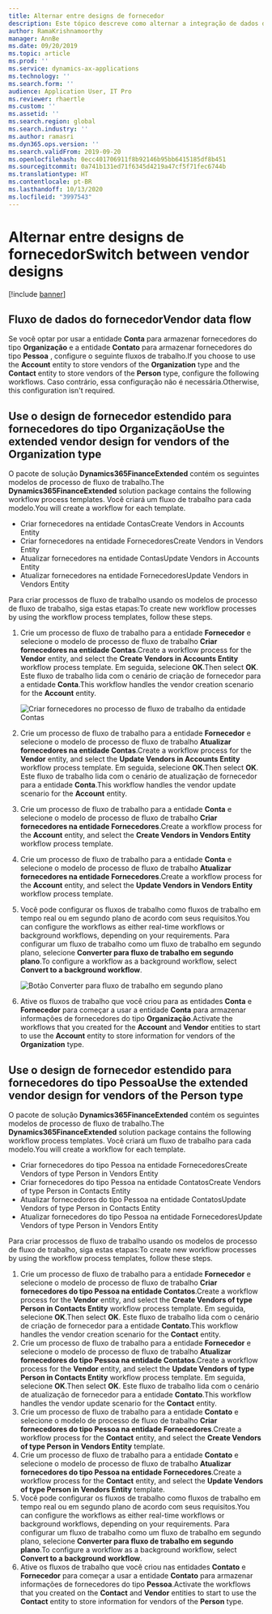 ```yaml
---
title: Alternar entre designs de fornecedor
description: Este tópico descreve como alternar a integração de dados do fornecedor entre aplicativos do Finance and Operations e o Common Data Service.
author: RamaKrishnamoorthy
manager: AnnBe
ms.date: 09/20/2019
ms.topic: article
ms.prod: ''
ms.service: dynamics-ax-applications
ms.technology: ''
ms.search.form: ''
audience: Application User, IT Pro
ms.reviewer: rhaertle
ms.custom: ''
ms.assetid: ''
ms.search.region: global
ms.search.industry: ''
ms.author: ramasri
ms.dyn365.ops.version: ''
ms.search.validFrom: 2019-09-20
ms.openlocfilehash: 0ecc401706911f8b92146b95bb6415185df8b451
ms.sourcegitcommit: 0a741b131ed71f6345d4219a47cf5f71fec6744b
ms.translationtype: HT
ms.contentlocale: pt-BR
ms.lasthandoff: 10/13/2020
ms.locfileid: "3997543"
---
```

# <a name="switch-between-vendor-designs"></a><span data-ttu-id="96b2f-103">Alternar entre designs de fornecedor</span><span class="sxs-lookup"><span data-stu-id="96b2f-103">Switch between vendor designs</span></span>

[!include [banner](../../includes/banner.md)]



## <a name="vendor-data-flow"></a><span data-ttu-id="96b2f-104">Fluxo de dados do fornecedor</span><span class="sxs-lookup"><span data-stu-id="96b2f-104">Vendor data flow</span></span> 

<span data-ttu-id="96b2f-105">Se você optar por usar a entidade **Conta** para armazenar fornecedores do tipo **Organização** e a entidade **Contato** para armazenar fornecedores do tipo **Pessoa** , configure o seguinte fluxos de trabalho.</span><span class="sxs-lookup"><span data-stu-id="96b2f-105">If you choose to use the **Account** entity to store vendors of the **Organization** type and the **Contact** entity to store vendors of the **Person** type, configure the following workflows.</span></span> <span data-ttu-id="96b2f-106">Caso contrário, essa configuração não é necessária.</span><span class="sxs-lookup"><span data-stu-id="96b2f-106">Otherwise, this configuration isn't required.</span></span>

## <a name="use-the-extended-vendor-design-for-vendors-of-the-organization-type"></a><span data-ttu-id="96b2f-107">Use o design de fornecedor estendido para fornecedores do tipo Organização</span><span class="sxs-lookup"><span data-stu-id="96b2f-107">Use the extended vendor design for vendors of the Organization type</span></span>

<span data-ttu-id="96b2f-108">O pacote de solução **Dynamics365FinanceExtended** contém os seguintes modelos de processo de fluxo de trabalho.</span><span class="sxs-lookup"><span data-stu-id="96b2f-108">The **Dynamics365FinanceExtended** solution package contains the following workflow process templates.</span></span> <span data-ttu-id="96b2f-109">Você criará um fluxo de trabalho para cada modelo.</span><span class="sxs-lookup"><span data-stu-id="96b2f-109">You will create a workflow for each template.</span></span>

+ <span data-ttu-id="96b2f-110">Criar fornecedores na entidade Contas</span><span class="sxs-lookup"><span data-stu-id="96b2f-110">Create Vendors in Accounts Entity</span></span>
+ <span data-ttu-id="96b2f-111">Criar fornecedores na entidade Fornecedores</span><span class="sxs-lookup"><span data-stu-id="96b2f-111">Create Vendors in Vendors Entity</span></span>
+ <span data-ttu-id="96b2f-112">Atualizar fornecedores na entidade Contas</span><span class="sxs-lookup"><span data-stu-id="96b2f-112">Update Vendors in Accounts Entity</span></span>
+ <span data-ttu-id="96b2f-113">Atualizar fornecedores na entidade Fornecedores</span><span class="sxs-lookup"><span data-stu-id="96b2f-113">Update Vendors in Vendors Entity</span></span>

<span data-ttu-id="96b2f-114">Para criar processos de fluxo de trabalho usando os modelos de processo de fluxo de trabalho, siga estas etapas:</span><span class="sxs-lookup"><span data-stu-id="96b2f-114">To create new workflow processes by using the workflow process templates, follow these steps.</span></span>

1. <span data-ttu-id="96b2f-115">Crie um processo de fluxo de trabalho para a entidade **Fornecedor** e selecione o modelo de processo de fluxo de trabalho **Criar fornecedores na entidade Contas**.</span><span class="sxs-lookup"><span data-stu-id="96b2f-115">Create a workflow process for the **Vendor** entity, and select the **Create Vendors in Accounts Entity** workflow process template.</span></span> <span data-ttu-id="96b2f-116">Em seguida, selecione **OK**.</span><span class="sxs-lookup"><span data-stu-id="96b2f-116">Then select **OK**.</span></span> <span data-ttu-id="96b2f-117">Este fluxo de trabalho lida com o cenário de criação de fornecedor para a entidade **Conta**.</span><span class="sxs-lookup"><span data-stu-id="96b2f-117">This workflow handles the vendor creation scenario for the **Account** entity.</span></span>

    ![Criar fornecedores no processo de fluxo de trabalho da entidade Contas](media/create_process.png)

2. <span data-ttu-id="96b2f-119">Crie um processo de fluxo de trabalho para a entidade **Fornecedor** e selecione o modelo de processo de fluxo de trabalho **Atualizar fornecedores na entidade Contas**.</span><span class="sxs-lookup"><span data-stu-id="96b2f-119">Create a workflow process for the **Vendor** entity, and select the **Update Vendors in Accounts Entity** workflow process template.</span></span> <span data-ttu-id="96b2f-120">Em seguida, selecione **OK**.</span><span class="sxs-lookup"><span data-stu-id="96b2f-120">Then select **OK**.</span></span> <span data-ttu-id="96b2f-121">Este fluxo de trabalho lida com o cenário de atualização de fornecedor para a entidade **Conta**.</span><span class="sxs-lookup"><span data-stu-id="96b2f-121">This workflow handles the vendor update scenario for the **Account** entity.</span></span>
3. <span data-ttu-id="96b2f-122">Crie um processo de fluxo de trabalho para a entidade **Conta** e selecione o modelo de processo de fluxo de trabalho **Criar fornecedores na entidade Fornecedores**.</span><span class="sxs-lookup"><span data-stu-id="96b2f-122">Create a workflow process for the **Account** entity, and select the **Create Vendors in Vendors Entity** workflow process template.</span></span>
4. <span data-ttu-id="96b2f-123">Crie um processo de fluxo de trabalho para a entidade **Conta** e selecione o modelo de processo de fluxo de trabalho **Atualizar fornecedores na entidade Fornecedores**.</span><span class="sxs-lookup"><span data-stu-id="96b2f-123">Create a workflow process for the **Account** entity, and select the **Update Vendors in Vendors Entity** workflow process template.</span></span>
5. <span data-ttu-id="96b2f-124">Você pode configurar os fluxos de trabalho como fluxos de trabalho em tempo real ou em segundo plano de acordo com seus requisitos.</span><span class="sxs-lookup"><span data-stu-id="96b2f-124">You can configure the workflows as either real-time workflows or background workflows, depending on your requirements.</span></span> <span data-ttu-id="96b2f-125">Para configurar um fluxo de trabalho como um fluxo de trabalho em segundo plano, selecione **Converter para fluxo de trabalho em segundo plano**.</span><span class="sxs-lookup"><span data-stu-id="96b2f-125">To configure a workflow as a background workflow, select **Convert to a background workflow**.</span></span>

    ![Botão Converter para fluxo de trabalho em segundo plano](media/background_workflow.png)

6. <span data-ttu-id="96b2f-127">Ative os fluxos de trabalho que você criou para as entidades **Conta** e **Fornecedor** para começar a usar a entidade **Conta** para armazenar informações de fornecedores do tipo **Organização**.</span><span class="sxs-lookup"><span data-stu-id="96b2f-127">Activate the workflows that you created for the **Account** and **Vendor** entities to start to use the **Account** entity to store information for vendors of the **Organization** type.</span></span>

## <a name="use-the-extended-vendor-design-for-vendors-of-the-person-type"></a><span data-ttu-id="96b2f-128">Use o design de fornecedor estendido para fornecedores do tipo Pessoa</span><span class="sxs-lookup"><span data-stu-id="96b2f-128">Use the extended vendor design for vendors of the Person type</span></span>

<span data-ttu-id="96b2f-129">O pacote de solução **Dynamics365FinanceExtended** contém os seguintes modelos de processo de fluxo de trabalho.</span><span class="sxs-lookup"><span data-stu-id="96b2f-129">The **Dynamics365FinanceExtended** solution package contains the following workflow process templates.</span></span> <span data-ttu-id="96b2f-130">Você criará um fluxo de trabalho para cada modelo.</span><span class="sxs-lookup"><span data-stu-id="96b2f-130">You will create a workflow for each template.</span></span>

+ <span data-ttu-id="96b2f-131">Criar fornecedores do tipo Pessoa na entidade Fornecedores</span><span class="sxs-lookup"><span data-stu-id="96b2f-131">Create Vendors of type Person in Vendors Entity</span></span>
+ <span data-ttu-id="96b2f-132">Criar fornecedores do tipo Pessoa na entidade Contatos</span><span class="sxs-lookup"><span data-stu-id="96b2f-132">Create Vendors of type Person in Contacts Entity</span></span>
+ <span data-ttu-id="96b2f-133">Atualizar fornecedores do tipo Pessoa na entidade Contatos</span><span class="sxs-lookup"><span data-stu-id="96b2f-133">Update Vendors of type Person in Contacts Entity</span></span>
+ <span data-ttu-id="96b2f-134">Atualizar fornecedores do tipo Pessoa na entidade Fornecedores</span><span class="sxs-lookup"><span data-stu-id="96b2f-134">Update Vendors of type Person in Vendors Entity</span></span>

<span data-ttu-id="96b2f-135">Para criar processos de fluxo de trabalho usando os modelos de processo de fluxo de trabalho, siga estas etapas:</span><span class="sxs-lookup"><span data-stu-id="96b2f-135">To create new workflow processes by using the workflow process templates, follow these steps.</span></span>

1. <span data-ttu-id="96b2f-136">Crie um processo de fluxo de trabalho para a entidade **Fornecedor** e selecione o modelo de processo de fluxo de trabalho **Criar fornecedores do tipo Pessoa na entidade Contatos**.</span><span class="sxs-lookup"><span data-stu-id="96b2f-136">Create a workflow process for the **Vendor** entity, and select the **Create Vendors of type Person in Contacts Entity** workflow process template.</span></span> <span data-ttu-id="96b2f-137">Em seguida, selecione **OK**.</span><span class="sxs-lookup"><span data-stu-id="96b2f-137">Then select **OK**.</span></span> <span data-ttu-id="96b2f-138">Este fluxo de trabalho lida com o cenário de criação de fornecedor para a entidade **Contato**.</span><span class="sxs-lookup"><span data-stu-id="96b2f-138">This workflow handles the vendor creation scenario for the **Contact** entity.</span></span>
2. <span data-ttu-id="96b2f-139">Crie um processo de fluxo de trabalho para a entidade **Fornecedor** e selecione o modelo de processo de fluxo de trabalho **Atualizar fornecedores do tipo Pessoa na entidade Contatos**.</span><span class="sxs-lookup"><span data-stu-id="96b2f-139">Create a workflow process for the **Vendor** entity, and select the **Update Vendors of type Person in Contacts Entity** workflow process template.</span></span> <span data-ttu-id="96b2f-140">Em seguida, selecione **OK**.</span><span class="sxs-lookup"><span data-stu-id="96b2f-140">Then select **OK**.</span></span> <span data-ttu-id="96b2f-141">Este fluxo de trabalho lida com o cenário de atualização de fornecedor para a entidade **Contato**.</span><span class="sxs-lookup"><span data-stu-id="96b2f-141">This workflow handles the vendor update scenario for the **Contact** entity.</span></span>
3. <span data-ttu-id="96b2f-142">Crie um processo de fluxo de trabalho para a entidade **Contato** e selecione o modelo de processo de fluxo de trabalho **Criar fornecedores do tipo Pessoa na entidade Fornecedores**.</span><span class="sxs-lookup"><span data-stu-id="96b2f-142">Create a workflow process for the **Contact** entity, and select the **Create Vendors of type Person in Vendors Entity** template.</span></span>
4. <span data-ttu-id="96b2f-143">Crie um processo de fluxo de trabalho para a entidade **Contato** e selecione o modelo de processo de fluxo de trabalho **Atualizar fornecedores do tipo Pessoa na entidade Fornecedores**.</span><span class="sxs-lookup"><span data-stu-id="96b2f-143">Create a workflow process for the **Contact** entity, and select the **Update Vendors of type Person in Vendors Entity** template.</span></span>
5. <span data-ttu-id="96b2f-144">Você pode configurar os fluxos de trabalho como fluxos de trabalho em tempo real ou em segundo plano de acordo com seus requisitos.</span><span class="sxs-lookup"><span data-stu-id="96b2f-144">You can configure the workflows as either real-time workflows or background workflows, depending on your requirements.</span></span> <span data-ttu-id="96b2f-145">Para configurar um fluxo de trabalho como um fluxo de trabalho em segundo plano, selecione **Converter para fluxo de trabalho em segundo plano**.</span><span class="sxs-lookup"><span data-stu-id="96b2f-145">To configure a workflow as a background workflow, select **Convert to a background workflow**.</span></span>
6. <span data-ttu-id="96b2f-146">Ative os fluxos de trabalho que você criou nas entidades **Contato** e **Fornecedor** para começar a usar a entidade **Contato** para armazenar informações de fornecedores do tipo **Pessoa**.</span><span class="sxs-lookup"><span data-stu-id="96b2f-146">Activate the workflows that you created on the **Contact** and **Vendor** entities to start to use the **Contact** entity to store information for vendors of the **Person** type.</span></span>
